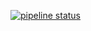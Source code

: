 
[![pipeline status](https://git.ops.esu10.org/Operations/s6-ubuntu-docker/badges/master/pipeline.svg)](https://git.ops.esu10.org/Operations/s6-ubuntu-docker/commits/master)


